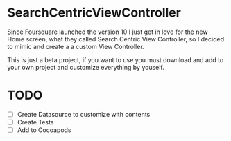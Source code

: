 # SearchCentricViewController

Since Foursquare launched the version 10 I just get in love for the new Home screen, what they called Search Centric View Controller, so I decided to mimic and create a a custom View Controller.

This is just a beta project, if you want to use you must download and add to your own project and customize everything by youself.

# TODO

- [ ] Create Datasource to customize with contents
- [ ] Create Tests
- [ ] Add to Cocoapods
